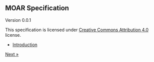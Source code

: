 ## MOAR Specification

Version 0.0.1

This specification is licensed under [Creative Commons Attribution 4.0](https://creativecommons.org/licenses/by/4.0/) license.

* [Introduction](introduction.html)

[Next &raquo;](introduction.html)
